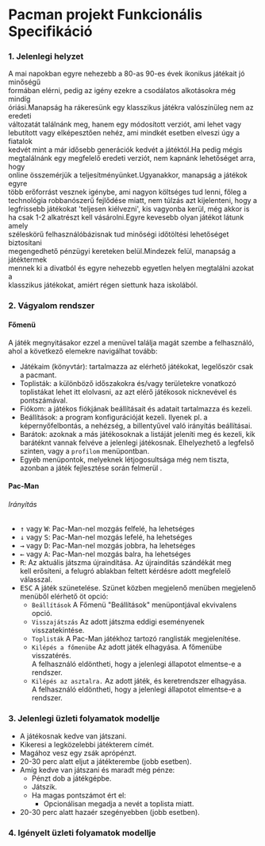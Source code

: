 Pacman projekt Funkcionális Specifikáció
==========================================

### 1. Jelenlegi helyzet
A mai napokban egyre nehezebb a 80-as 90-es évek ikonikus játékait jó minőségű    
formában elérni, pedig az igény ezekre a csodálatos alkotásokra még mindíg     
óriási.Manapság ha rákeresünk egy klasszikus játékra valószínüleg nem az eredeti    
változatát találnánk meg, hanem egy módosított verziót, ami lehet vagy     
lebutított vagy elképesztően nehéz, ami mindkét esetben elveszi úgy a fiatalok    
kedvét mint a már idősebb generációk kedvét a játéktól.Ha pedig mégis     
megtalálnánk egy megfelelő eredeti verziót, nem kapnánk lehetőséget arra, hogy    
online összemérjük a teljesítményünket.Ugyanakkor, manapság a játékok egyre     
több erőforrást vesznek igénybe, ami nagyon költséges tud lenni, főleg a     
technológia robbanószerű fejlődése miatt, nem túlzás azt kijelenteni, hogy a     
legfrissebb játékokat 'teljesen kiélvezni', kis vagyonba kerül, még akkor is    
ha csak 1-2 alkatrészt kell vásárolni.Egyre kevesebb olyan játékot látunk amely    
széleskörű felhasználóbázisnak tud minőségi időtöltési lehetőséget biztosítani    
megengedhető pénzügyi kereteken belül.Mindezek felül, manapság a játéktermek      
mennek ki a divatból és egyre nehezebb egyetlen helyen megtalálni azokat a     
klasszikus játékokat, amiért régen siettunk haza iskolából.
### 2. Vágyalom rendszer
#### Főmenü
A játék megnyitásakor ezzel a menüvel találja magát szembe a felhasználó, ahol a következő elemekre navigálhat tovább:
* Játékaim (könyvtár): tartalmazza az elérhető játékokat, legelőször csak a pacmant.
* Toplisták: a különböző időszakokra és/vagy területekre vonatkozó toplistákat lehet itt elolvasni, az azt elérő játékosok nicknevével és pontszámával.
* Fiókom: a játékos fiókjának beállításait és adatait tartalmazza és kezeli.
* Beállítások: a program konfigurációját kezeli. Ilyenek pl. a képernyőfelbontás, a nehézség, a billentyűvel való irányítás beállításai.
* Barátok: azoknak a más játékosoknak a listáját jeleníti meg és kezeli, kik barátéknt vannak felvéve a jelenlegi játékosnak. Elhelyezhető a legfelső szinten, vagy a `profilom` menüpontban.
* Egyéb menüpontok, melyeknek létjogosultsága még nem tiszta, azonban a játék fejlesztése során felmerül   .

#### Pac-Man
###### Irányítás

* <kbd>&uarr;</kbd> vagy <kbd>W</kbd>: Pac-Man-nel mozgás felfelé, ha lehetséges   
* <kbd>&darr;</kbd> vagy <kbd>S</kbd>: Pac-Man-nel mozgás lefelé, ha lehetséges   
* <kbd>&rarr;</kbd> vagy <kbd>D</kbd>: Pac-Man-nel mozgás jobbra, ha lehetséges    
* <kbd>&larr;</kbd> vagy <kbd>A</kbd>: Pac-Man-nel mozgás balra, ha lehetséges   
* <kbd>R</kbd>: Az aktuális játszma újraindítása. Az újraindítás szándékát meg   
kell erősíteni, a felugró ablakban feltett kérdésre adott megfelelő válasszal.   
* <kbd>ESC</kbd> A játék szünetelése. Szünet közben megjelenő menüben megjelenő   
menüből elérhető öt opció:
  * `Beállítások` A Főmenü "Beállítások" menüpontjával ekvivalens opció.   
  * `Visszajátszás` Az adott játszma eddigi eseményenek visszatekintése.
  * `Toplisták` A Pac-Man játékhoz tartozó ranglisták megjelenítése.   
  * `Kilépés a főmenübe` Az adott játék elhagyása. A főmenübe visszatérés.   
  A felhasználó eldöntheti, hogy a jelenlegi állapotot elmentse-e a rendszer.   
  * `Kilépés az asztalra.` Az adott játék, és keretrendszer elhagyása.   
  A felhasználó eldöntheti, hogy a jelenlegi állapotot elmentse-e a rendszer.   

### 3. Jelenlegi üzleti folyamatok modellje
* A játékosnak kedve van játszani.
* Kikeresi a legközelebbi játékterem címét.
* Magához vesz egy zsák aprópénzt.
* 20-30 perc alatt eljut a játékterembe (jobb esetben).
* Amíg kedve van játszani és maradt még pénze:
  * Pénzt dob a játékgépbe.
  * Játszik.
  * Ha magas pontszámot ért el:
    * Opcionálisan megadja a nevét a toplista miatt.
* 20-30 perc alatt hazaér szegényebben (jobb esetben).
### 4. Igényelt üzleti folyamatok modellje
